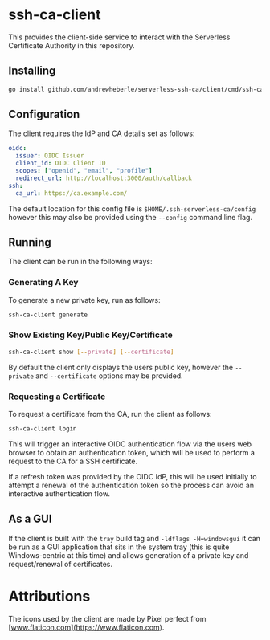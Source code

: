 # ssh-ca-client

This provides the client-side service to interact with the Serverless
Certificate Authority in this repository.

## Installing

```sh
go install github.com/andrewheberle/serverless-ssh-ca/client/cmd/ssh-ca-client@latest
```

## Configuration

The client requires the IdP and CA details set as follows:

```yaml
oidc:
  issuer: OIDC Issuer
  client_id: OIDC Client ID
  scopes: ["openid", "email", "profile"]
  redirect_url: http://localhost:3000/auth/callback
ssh:
  ca_url: https://ca.example.com/
```

The default location for this config file is `$HOME/.ssh-serverless-ca/config`
however this may also be provided using the `--config` command line flag.

## Running

The client can be run in the following ways:

### Generating A Key

To generate a new private key, run as follows:

```sh
ssh-ca-client generate
```

### Show Existing Key/Public Key/Certificate

```sh
ssh-ca-client show [--private] [--certificate]
```

By default the client only displays the users public key, however the
`--private` and `--certificate` options may be provided.

### Requesting a Certificate

To request a certificate from the CA, run the client as follows:

```sh
ssh-ca-client login
```

This will trigger an interactive OIDC authentication flow via the users
web browser to obtain an authentication token, which will be used to perform
a request to the CA for a SSH certificate.

If a refresh token was provided by the OIDC IdP, this will be used initially to
attempt a renewal of the authentication token so the process can avoid an
interactive authentication flow.

## As a GUI

If the client is built with the `tray` build tag and `-ldflags -H=windowsgui` it can be run as a GUI application that sits in the system tray (this is quite Windows-centric at this time) and allows generation of a private key and request/renewal of certificates.

# Attributions

The icons used by the client are made by Pixel perfect from [www.flaticon.com](https://www.flaticon.com).

